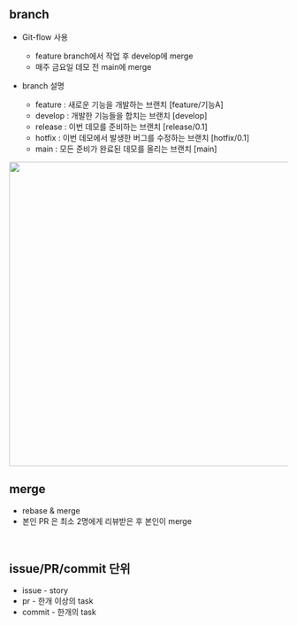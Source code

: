 ## branch 
 
 - Git-flow 사용
     - feature branch에서 작업 후 develop에 merge
     - 매주 금요일 데모 전 main에 merge

- branch 설명
    - feature : 새로운 기능을 개발하는 브랜치 [feature/기능A]
    - develop : 개발한 기능들을 합치는 브랜치 [develop]
    - release : 이번 데모를 준비하는 브랜치 [release/0.1]
    - hotfix : 이번 데모에서 발생한 버그를 수정하는 브랜치 [hotfix/0.1]
    - main : 모든 준비가 완료된 데모를 올리는 브랜치 [main]

 <img src="https://i.imgur.com/o1xcUmX.png" width=550>

<br/>

 ## merge
 
- rebase & merge
- 본인 PR 은 최소 2명에게 리뷰받은 후 본인이 merge

<br/>

 ## issue/PR/commit 단위

- issue - story
- pr - 한개 이상의 task
- commit - 한개의 task 